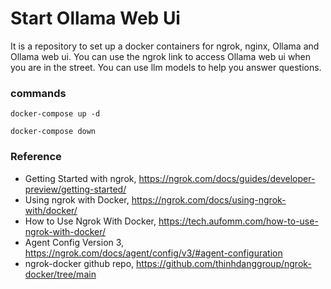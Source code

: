 # Start Ollama Web Ui

It is a repository to set up a docker containers for ngrok, nginx, Ollama and Ollama web ui. 
You can use the ngrok link to access Ollama web ui when you are in the street. You can use llm models to help you answer questions.

### commands
```
docker-compose up -d
```

```
docker-compose down
```

### Reference
- Getting Started with ngrok, https://ngrok.com/docs/guides/developer-preview/getting-started/
- Using ngrok with Docker, https://ngrok.com/docs/using-ngrok-with/docker/
- How to Use Ngrok With Docker, https://tech.aufomm.com/how-to-use-ngrok-with-docker/
- Agent Config Version 3, https://ngrok.com/docs/agent/config/v3/#agent-configuration
- ngrok-docker github repo, https://github.com/thinhdanggroup/ngrok-docker/tree/main